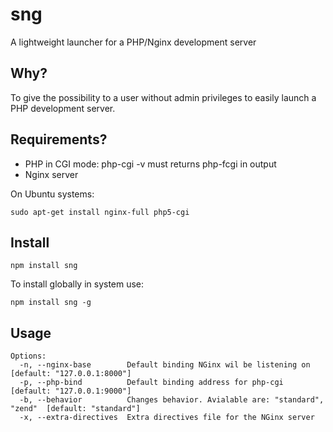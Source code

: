# sng

A lightweight launcher for a PHP/Nginx development server

## Why?

To give the possibility to a user without admin privileges to easily launch a PHP development server.

## Requirements?

 * PHP in CGI mode: php-cgi -v must returns php-fcgi in output
 * Nginx server
 
On Ubuntu systems:

    sudo apt-get install nginx-full php5-cgi 

## Install
    npm install sng
    
To install globally in system use:

    npm install sng -g

## Usage
    Options:
      -n, --nginx-base        Default binding NGinx wil be listening on            [default: "127.0.0.1:8000"]
      -p, --php-bind          Default binding address for php-cgi                  [default: "127.0.0.1:9000"]
      -b, --behavior          Changes behavior. Avialable are: "standard", "zend"  [default: "standard"]
      -x, --extra-directives  Extra directives file for the NGinx server 


